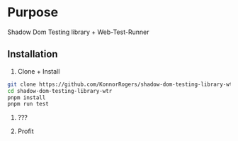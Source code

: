# Purpose

Shadow Dom Testing library + Web-Test-Runner

## Installation

1. Clone + Install

```bash
git clone https://github.com/KonnorRogers/shadow-dom-testing-library-wtr.git
cd shadow-dom-testing-library-wtr
pnpm install
pnpm run test
```

1. ???

1. Profit
